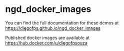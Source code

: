 # ngd_docker_images

You can find the full documentation for these demos at https://diegofps.github.io/ngd_docker_images

Published docker images are available at https://hub.docker.com/u/diegofpsouza
